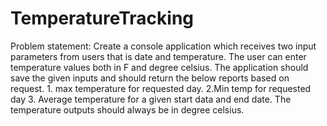 # TemperatureTracking
Problem statement:  Create a console application which receives two input parameters from users that is date and temperature.  The user can enter temperature values both in F and degree celsius.  The application should save the given inputs and should return the below reports based on request. 1. max temperature for requested day. 2.Min temp for requested day 3. Average temperature for a given start data and end date.  The temperature outputs should always be in degree celsius.
